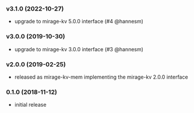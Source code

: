 ### v3.1.0 (2022-10-27)

* upgrade to mirage-kv 5.0.0 interface (#4 @hannesm)

### v3.0.0 (2019-10-30)

* upgrade to mirage-kv 3.0.0 interface (#3 @hannesm)

### v2.0.0 (2019-02-25)

* released as mirage-kv-mem implementing the mirage-kv 2.0.0 interface

### 0.1.0 (2018-11-12)

* initial release
